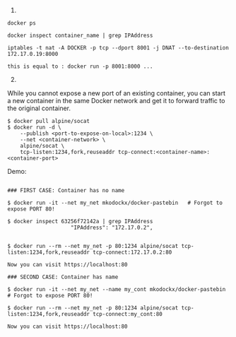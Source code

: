 
1)

```
docker ps

docker inspect container_name | grep IPAddress

iptables -t nat -A DOCKER -p tcp --dport 8001 -j DNAT --to-destination 172.17.0.19:8000

this is equal to : docker run -p 8001:8000 ...
```


2)

While you cannot expose a new port of an existing container, you can start a new container in the same Docker network and get it to forward traffic to the original container.
```
$ docker pull alpine/socat
$ docker run -d \
    --publish <port-to-expose-on-local>:1234 \
    --net <container-network> \
    alpine/socat \
    tcp-listen:1234,fork,reuseaddr tcp-connect:<container-name>:<container-port>
```

Demo:
```

### FIRST CASE: Container has no name

$ docker run -it --net my_net mkodockx/docker-pastebin   # Forgot to expose PORT 80!

$ docker inspect 63256f72142a | grep IPAddress
                    "IPAddress": "172.17.0.2",


$ docker run --rm --net my_net -p 80:1234 alpine/socat tcp-listen:1234,fork,reuseaddr tcp-connect:172.17.0.2:80

Now you can visit https://localhost:80

### SECOND CASE: Container has name

$ docker run -it --net my_net --name my_cont mkodockx/docker-pastebin   # Forgot to expose PORT 80!

$ docker run --rm --net my_net -p 80:1234 alpine/socat tcp-listen:1234,fork,reuseaddr tcp-connect:my_cont:80

Now you can visit https://localhost:80

```

